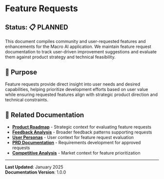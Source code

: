 # Feature Requests

## Status: 📋 PLANNED

This document compiles community and user-requested features and enhancements for the Macro AI application. We maintain
feature request documentation to track user-driven improvement suggestions and evaluate them against product strategy
and technical feasibility.

## 🎯 Purpose

Feature requests provide direct insight into user needs and desired capabilities, helping prioritize development efforts
based on user value while ensuring requested features align with strategic product direction and technical constraints.

## 🔗 Related Documentation

- **[Product Roadmap](../../strategy/product-roadmap.md)** - Strategic context for evaluating feature requests
- **[Feedback Analysis](./feedback-analysis.md)** - Broader feedback patterns supporting requests
- **[User Personas](../../strategy/user-personas.md)** - User context for feature request evaluation
- **[PRD Documentation](../../requirements/prds/README.md)** - Requirements development for approved requests
- **[Competitive Analysis](../../strategy/competitive-analysis.md)** - Market context for feature prioritization

---

**Last Updated**: January 2025  
**Documentation Version**: 1.0.0

